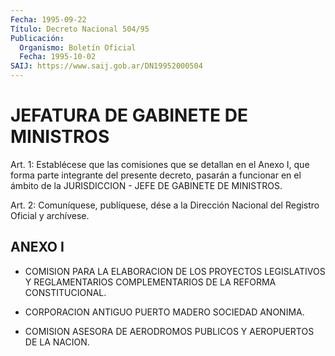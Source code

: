 ```yaml
---
Fecha: 1995-09-22
Título: Decreto Nacional 504/95
Publicación:
  Organismo: Boletín Oficial
  Fecha: 1995-10-02
SAIJ: https://www.saij.gob.ar/DN19952000504
---
```

# JEFATURA DE GABINETE DE MINISTROS

<a id="1"></a>
Art. 1: Establécese que las comisiones que se detallan en el Anexo I, que forma parte integrante del presente decreto, pasarán a funcionar  en  el  ámbito  de la JURISDICCION - JEFE DE GABINETE DE MINISTROS.

<a id="2"></a>
Art. 2: Comuníquese, publíquese,  dése a la Dirección Nacional del Registro Oficial y archívese.

## ANEXO I

<a id="1"></a>
- COMISION PARA LA ELABORACION DE LOS  PROYECTOS  LEGISLATIVOS  Y REGLAMENTARIOS  COMPLEMENTARIOS  DE  LA  REFORMA  CONSTITUCIONAL.

- CORPORACION ANTIGUO PUERTO MADERO SOCIEDAD ANONIMA.

- COMISION ASESORA DE AERODROMOS PUBLICOS Y AEROPUERTOS DE LA NACION.